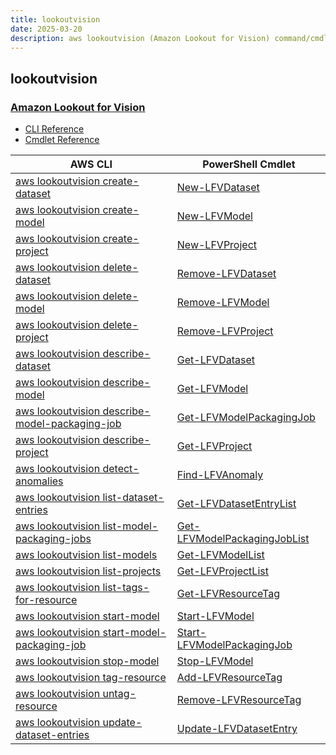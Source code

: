```yaml
---
title: lookoutvision
date: 2025-03-20
description: aws lookoutvision (Amazon Lookout for Vision) command/cmdlet list.
---
```


## lookoutvision

### [Amazon Lookout for Vision](https://aws.amazon.com/lookout-for-vision/)

* [CLI Reference](https://awscli.amazonaws.com/v2/documentation/api/latest/reference/lookoutvision/index.html)
* [Cmdlet Reference](https://docs.aws.amazon.com/powershell/latest/reference/items/LookoutforVision_cmdlets.html)

|AWS CLI|PowerShell Cmdlet|
|----|----|
|[aws lookoutvision create-dataset](https://awscli.amazonaws.com/v2/documentation/api/latest/reference/lookoutvision/create-dataset.html)|[New-LFVDataset](https://docs.aws.amazon.com/powershell/latest/reference/items/New-LFVDataset.html)|
|[aws lookoutvision create-model](https://awscli.amazonaws.com/v2/documentation/api/latest/reference/lookoutvision/create-model.html)|[New-LFVModel](https://docs.aws.amazon.com/powershell/latest/reference/items/New-LFVModel.html)|
|[aws lookoutvision create-project](https://awscli.amazonaws.com/v2/documentation/api/latest/reference/lookoutvision/create-project.html)|[New-LFVProject](https://docs.aws.amazon.com/powershell/latest/reference/items/New-LFVProject.html)|
|[aws lookoutvision delete-dataset](https://awscli.amazonaws.com/v2/documentation/api/latest/reference/lookoutvision/delete-dataset.html)|[Remove-LFVDataset](https://docs.aws.amazon.com/powershell/latest/reference/items/Remove-LFVDataset.html)|
|[aws lookoutvision delete-model](https://awscli.amazonaws.com/v2/documentation/api/latest/reference/lookoutvision/delete-model.html)|[Remove-LFVModel](https://docs.aws.amazon.com/powershell/latest/reference/items/Remove-LFVModel.html)|
|[aws lookoutvision delete-project](https://awscli.amazonaws.com/v2/documentation/api/latest/reference/lookoutvision/delete-project.html)|[Remove-LFVProject](https://docs.aws.amazon.com/powershell/latest/reference/items/Remove-LFVProject.html)|
|[aws lookoutvision describe-dataset](https://awscli.amazonaws.com/v2/documentation/api/latest/reference/lookoutvision/describe-dataset.html)|[Get-LFVDataset](https://docs.aws.amazon.com/powershell/latest/reference/items/Get-LFVDataset.html)|
|[aws lookoutvision describe-model](https://awscli.amazonaws.com/v2/documentation/api/latest/reference/lookoutvision/describe-model.html)|[Get-LFVModel](https://docs.aws.amazon.com/powershell/latest/reference/items/Get-LFVModel.html)|
|[aws lookoutvision describe-model-packaging-job](https://awscli.amazonaws.com/v2/documentation/api/latest/reference/lookoutvision/describe-model-packaging-job.html)|[Get-LFVModelPackagingJob](https://docs.aws.amazon.com/powershell/latest/reference/items/Get-LFVModelPackagingJob.html)|
|[aws lookoutvision describe-project](https://awscli.amazonaws.com/v2/documentation/api/latest/reference/lookoutvision/describe-project.html)|[Get-LFVProject](https://docs.aws.amazon.com/powershell/latest/reference/items/Get-LFVProject.html)|
|[aws lookoutvision detect-anomalies](https://awscli.amazonaws.com/v2/documentation/api/latest/reference/lookoutvision/detect-anomalies.html)|[Find-LFVAnomaly](https://docs.aws.amazon.com/powershell/latest/reference/items/Find-LFVAnomaly.html)|
|[aws lookoutvision list-dataset-entries](https://awscli.amazonaws.com/v2/documentation/api/latest/reference/lookoutvision/list-dataset-entries.html)|[Get-LFVDatasetEntryList](https://docs.aws.amazon.com/powershell/latest/reference/items/Get-LFVDatasetEntryList.html)|
|[aws lookoutvision list-model-packaging-jobs](https://awscli.amazonaws.com/v2/documentation/api/latest/reference/lookoutvision/list-model-packaging-jobs.html)|[Get-LFVModelPackagingJobList](https://docs.aws.amazon.com/powershell/latest/reference/items/Get-LFVModelPackagingJobList.html)|
|[aws lookoutvision list-models](https://awscli.amazonaws.com/v2/documentation/api/latest/reference/lookoutvision/list-models.html)|[Get-LFVModelList](https://docs.aws.amazon.com/powershell/latest/reference/items/Get-LFVModelList.html)|
|[aws lookoutvision list-projects](https://awscli.amazonaws.com/v2/documentation/api/latest/reference/lookoutvision/list-projects.html)|[Get-LFVProjectList](https://docs.aws.amazon.com/powershell/latest/reference/items/Get-LFVProjectList.html)|
|[aws lookoutvision list-tags-for-resource](https://awscli.amazonaws.com/v2/documentation/api/latest/reference/lookoutvision/list-tags-for-resource.html)|[Get-LFVResourceTag](https://docs.aws.amazon.com/powershell/latest/reference/items/Get-LFVResourceTag.html)|
|[aws lookoutvision start-model](https://awscli.amazonaws.com/v2/documentation/api/latest/reference/lookoutvision/start-model.html)|[Start-LFVModel](https://docs.aws.amazon.com/powershell/latest/reference/items/Start-LFVModel.html)|
|[aws lookoutvision start-model-packaging-job](https://awscli.amazonaws.com/v2/documentation/api/latest/reference/lookoutvision/start-model-packaging-job.html)|[Start-LFVModelPackagingJob](https://docs.aws.amazon.com/powershell/latest/reference/items/Start-LFVModelPackagingJob.html)|
|[aws lookoutvision stop-model](https://awscli.amazonaws.com/v2/documentation/api/latest/reference/lookoutvision/stop-model.html)|[Stop-LFVModel](https://docs.aws.amazon.com/powershell/latest/reference/items/Stop-LFVModel.html)|
|[aws lookoutvision tag-resource](https://awscli.amazonaws.com/v2/documentation/api/latest/reference/lookoutvision/tag-resource.html)|[Add-LFVResourceTag](https://docs.aws.amazon.com/powershell/latest/reference/items/Add-LFVResourceTag.html)|
|[aws lookoutvision untag-resource](https://awscli.amazonaws.com/v2/documentation/api/latest/reference/lookoutvision/untag-resource.html)|[Remove-LFVResourceTag](https://docs.aws.amazon.com/powershell/latest/reference/items/Remove-LFVResourceTag.html)|
|[aws lookoutvision update-dataset-entries](https://awscli.amazonaws.com/v2/documentation/api/latest/reference/lookoutvision/update-dataset-entries.html)|[Update-LFVDatasetEntry](https://docs.aws.amazon.com/powershell/latest/reference/items/Update-LFVDatasetEntry.html)|


